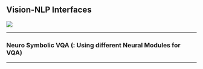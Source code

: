 ## Vision-NLP Interfaces

![](VSE.drawio.svg)

---

### Neuro Symbolic VQA (: Using different Neural Modules for VQA)

---
